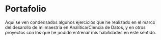 # Portafolio
Aquí se ven condensados algunos ejercicios que he realizado en el marco del desarollo de mi maestría en Analítica/Ciencia de Datos, 
y en otros proyectos con los que he podido entrenar mis habilidades en este sentido.
